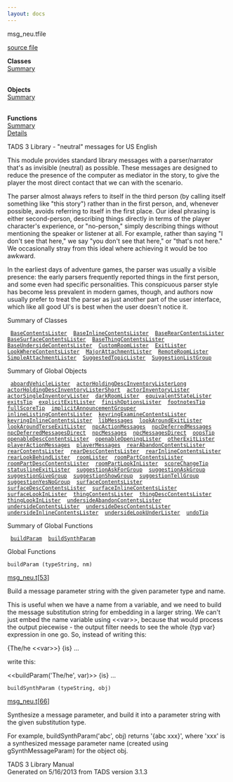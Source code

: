 ```yaml
---
layout: docs
---
```

<span class="title">msg_neu.t</span><span class="type">file</span>

[source file](../source/msg_neu.t.html)

**Classes**  
[Summary](#_ClassSummary_)  
 

**Objects**  
[Summary](#_ObjectSummary_)  
 

**Functions**  
[Summary](#_FunctionSummary_)  
[Details](#_Functions_)

<div class="fdesc">

TADS 3 Library - "neutral" messages for US English

This module provides standard library messages with a parser/narrator
that's as invisible (neutral) as possible. These messages are designed
to reduce the presence of the computer as mediator in the story, to give
the player the most direct contact that we can with the scenario.

The parser almost always refers to itself in the third person (by
calling itself something like "this story") rather than in the first
person, and, whenever possible, avoids referring to itself in the first
place. Our ideal phrasing is either second-person, describing things
directly in terms of the player character's experience, or "no-person,"
simply describing things without mentioning the speaker or listener at
all. For example, rather than saying "I don't see that here," we say
"you don't see that here," or "that's not here." We occasionally stray
from this ideal where achieving it would be too awkward.

In the earliest days of adventure games, the parser was usually a
visible presence: the early parsers frequently reported things in the
first person, and some even had specific personalities. This conspicuous
parser style has become less prevalent in modern games, though, and
authors now usually prefer to treat the parser as just another part of
the user interface, which like all good UI's is best when the user
doesn't notice it.

</div>

<span id="_ClassSummary_"></span>

<div class="mjhd">

<span class="hdln">Summary of Classes</span>  

</div>

` `[`BaseContentsLister`](../object/BaseContentsLister.html)`  `[`BaseInlineContentsLister`](../object/BaseInlineContentsLister.html)`  `[`BaseRearContentsLister`](../object/BaseRearContentsLister.html)`  `[`BaseSurfaceContentsLister`](../object/BaseSurfaceContentsLister.html)`  `[`BaseThingContentsLister`](../object/BaseThingContentsLister.html)`  `[`BaseUndersideContentsLister`](../object/BaseUndersideContentsLister.html)`  `[`CustomRoomLister`](../object/CustomRoomLister.html)`  `[`ExitLister`](../object/ExitLister1.html)`  `[`LookWhereContentsLister`](../object/LookWhereContentsLister.html)`  `[`MajorAttachmentLister`](../object/MajorAttachmentLister.html)`  `[`RemoteRoomLister`](../object/RemoteRoomLister.html)`  `[`SimpleAttachmentLister`](../object/SimpleAttachmentLister.html)`  `[`SuggestedTopicLister`](../object/SuggestedTopicLister.html)`  `[`SuggestionListGroup`](../object/SuggestionListGroup.html)`  `
<span id="_ObjectSummary_"></span>

<div class="mjhd">

<span class="hdln">Summary of Global Objects</span>  

</div>

` `[`aboardVehicleLister`](../object/aboardVehicleLister.html)`  `[`actorHoldingDescInventoryListerLong`](../object/actorHoldingDescInventoryListerLong.html)`  `[`actorHoldingDescInventoryListerShort`](../object/actorHoldingDescInventoryListerShort.html)`  `[`actorInventoryLister`](../object/actorInventoryLister.html)`  `[`actorSingleInventoryLister`](../object/actorSingleInventoryLister.html)`  `[`darkRoomLister`](../object/darkRoomLister.html)`  `[`equivalentStateLister`](../object/equivalentStateLister.html)`  `[`exitsTip`](../object/exitsTip.html)`  `[`explicitExitLister`](../object/explicitExitLister.html)`  `[`finishOptionsLister`](../object/finishOptionsLister.html)`  `[`footnotesTip`](../object/footnotesTip.html)`  `[`fullScoreTip`](../object/fullScoreTip.html)`  `[`implicitAnnouncementGrouper`](../object/implicitAnnouncementGrouper.html)`  `[`inlineListingContentsLister`](../object/inlineListingContentsLister.html)`  `[`keyringExamineContentsLister`](../object/keyringExamineContentsLister.html)`  `[`keyringInlineContentsLister`](../object/keyringInlineContentsLister.html)`  `[`libMessages`](../object/libMessages.html)`  `[`lookAroundExitLister`](../object/lookAroundExitLister.html)`  `[`lookAroundTerseExitLister`](../object/lookAroundTerseExitLister.html)`  `[`npcActionMessages`](../object/npcActionMessages.html)`  `[`npcDeferredMessages`](../object/npcDeferredMessages.html)`  `[`npcDeferredMessagesDirect`](../object/npcDeferredMessagesDirect.html)`  `[`npcMessages`](../object/npcMessages.html)`  `[`npcMessagesDirect`](../object/npcMessagesDirect.html)`  `[`oopsTip`](../object/oopsTip.html)`  `[`openableDescContentsLister`](../object/openableDescContentsLister.html)`  `[`openableOpeningLister`](../object/openableOpeningLister.html)`  `[`otherExitLister`](../object/otherExitLister.html)`  `[`playerActionMessages`](../object/playerActionMessages.html)`  `[`playerMessages`](../object/playerMessages.html)`  `[`rearAbandonContentsLister`](../object/rearAbandonContentsLister.html)`  `[`rearContentsLister`](../object/rearContentsLister.html)`  `[`rearDescContentsLister`](../object/rearDescContentsLister.html)`  `[`rearInlineContentsLister`](../object/rearInlineContentsLister.html)`  `[`rearLookBehindLister`](../object/rearLookBehindLister.html)`  `[`roomLister`](../object/roomLister.html)`  `[`roomPartContentsLister`](../object/roomPartContentsLister.html)`  `[`roomPartDescContentsLister`](../object/roomPartDescContentsLister.html)`  `[`roomPartLookInLister`](../object/roomPartLookInLister.html)`  `[`scoreChangeTip`](../object/scoreChangeTip.html)`  `[`statuslineExitLister`](../object/statuslineExitLister.html)`  `[`suggestionAskForGroup`](../object/suggestionAskForGroup.html)`  `[`suggestionAskGroup`](../object/suggestionAskGroup.html)`  `[`suggestionGiveGroup`](../object/suggestionGiveGroup.html)`  `[`suggestionShowGroup`](../object/suggestionShowGroup.html)`  `[`suggestionTellGroup`](../object/suggestionTellGroup.html)`  `[`suggestionYesNoGroup`](../object/suggestionYesNoGroup.html)`  `[`surfaceContentsLister`](../object/surfaceContentsLister.html)`  `[`surfaceDescContentsLister`](../object/surfaceDescContentsLister.html)`  `[`surfaceInlineContentsLister`](../object/surfaceInlineContentsLister.html)`  `[`surfaceLookInLister`](../object/surfaceLookInLister.html)`  `[`thingContentsLister`](../object/thingContentsLister.html)`  `[`thingDescContentsLister`](../object/thingDescContentsLister.html)`  `[`thingLookInLister`](../object/thingLookInLister.html)`  `[`undersideAbandonContentsLister`](../object/undersideAbandonContentsLister.html)`  `[`undersideContentsLister`](../object/undersideContentsLister.html)`  `[`undersideDescContentsLister`](../object/undersideDescContentsLister.html)`  `[`undersideInlineContentsLister`](../object/undersideInlineContentsLister.html)`  `[`undersideLookUnderLister`](../object/undersideLookUnderLister.html)`  `[`undoTip`](../object/undoTip.html)`  `
<span id="FunctionSummary_"></span>

<div class="mjhd">

<span class="hdln">Summary of Global Functions</span>  

</div>

` `[`buildParam`](#buildParam)`  `[`buildSynthParam`](#buildSynthParam)`  `

<span id="_Functions_"></span>

<div class="mjhd">

<span class="hdln">Global Functions</span>  

</div>

<span id="buildParam"></span>

`buildParam (typeString, nm)`

[msg_neu.t](../file/msg_neu.t.html)\[[53](../source/msg_neu.t.html#53)\]

<div class="desc">

Build a message parameter string with the given parameter type and name.

This is useful when we have a name from a variable, and we need to build
the message substitution string for embedding in a larger string. We
can't just embed the name variable using \<\<var\>\>, because that would
process the output piecewise - the output filter needs to see the whole
{typ var} expression in one go. So, instead of writing this:

  
{The/he \<\<var\>\>} {is} ...

write this:

  
\<\<buildParam('The/he', var)\>\> {is} ...

</div>

<span id="buildSynthParam"></span>

`buildSynthParam (typeString, obj)`

[msg_neu.t](../file/msg_neu.t.html)\[[66](../source/msg_neu.t.html#66)\]

<div class="desc">

Synthesize a message parameter, and build it into a parameter string
with the given substitution type.

For example, buildSynthParam('abc', obj) returns '{abc xxx}', where
'xxx' is a synthesized message parameter name (created using
gSynthMessageParam) for the object obj.

</div>

<div class="ftr">

TADS 3 Library Manual  
Generated on 5/16/2013 from TADS version 3.1.3

</div>
